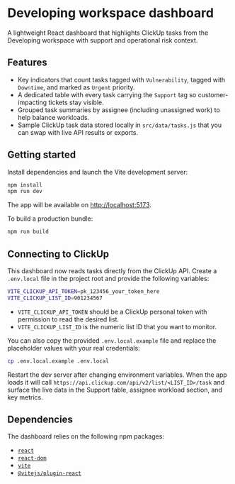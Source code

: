 # Developing workspace dashboard

A lightweight React dashboard that highlights ClickUp tasks from the Developing workspace with
support and operational risk context.

## Features

- Key indicators that count tasks tagged with `Vulnerability`, tagged with `Downtime`, and marked as
  `Urgent` priority.
- A dedicated table with every task carrying the `Support` tag so customer-impacting tickets stay
  visible.
- Grouped task summaries by assignee (including unassigned work) to help balance workloads.
- Sample ClickUp task data stored locally in `src/data/tasks.js` that you can swap with live API
  results or exports.

## Getting started

Install dependencies and launch the Vite development server:

```bash
npm install
npm run dev
```

The app will be available on [http://localhost:5173](http://localhost:5173).

To build a production bundle:

```bash
npm run build
```

## Connecting to ClickUp

This dashboard now reads tasks directly from the ClickUp API. Create a `.env.local` file in the
project root and provide the following variables:

```bash
VITE_CLICKUP_API_TOKEN=pk_123456_your_token_here
VITE_CLICKUP_LIST_ID=901234567
```

- `VITE_CLICKUP_API_TOKEN` should be a ClickUp personal token with permission to read the desired
  list.
- `VITE_CLICKUP_LIST_ID` is the numeric list ID that you want to monitor.

You can also copy the provided `.env.local.example` file and replace the placeholder values with
your real credentials:

```bash
cp .env.local.example .env.local
```

Restart the dev server after changing environment variables. When the app loads it will call
`https://api.clickup.com/api/v2/list/<LIST_ID>/task` and surface the live data in the Support table,
assignee workload section, and key metrics.

## Dependencies

The dashboard relies on the following npm packages:

- [`react`](https://www.npmjs.com/package/react)
- [`react-dom`](https://www.npmjs.com/package/react-dom)
- [`vite`](https://www.npmjs.com/package/vite)
- [`@vitejs/plugin-react`](https://www.npmjs.com/package/@vitejs/plugin-react)
